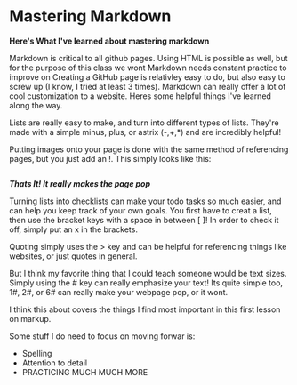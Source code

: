 
# Mastering Markdown 

**Here's What I've learned about mastering markdown**

Markdown is critical to all github pages. Using HTML is possible as well, but for the purpose of this class we wont
Markdown needs constant practice to improve on
Creating a GitHub page is relativley easy to do, but also easy to screw up (I know, I tried at least 3 times).
Markdown can really offer a lot of cool customization to a website. Heres some helpful things I've learned along the way.

Lists are really easy to make, and turn into different types of lists. They're made with a simple minus, plus, or astrix (-,+,*) and are incredibly helpful!

Putting images onto your page is done with the same method of referencing pages, but you just add an !. This simply looks like this:

![]()

***Thats It! It really makes the page pop*** 

Turning lists into checklists can make your todo tasks so much easier, and can help you keep track of your own goals. You first have to creat a list, then use the bracket keys with a space in between [ ]! In order to check it off, simply put an x in the brackets.

Quoting simply uses the > key and can be helpful for referencing things like websites, or just quotes in general.

But I think my favorite thing that I could teach someone would be text sizes. Simply using the # key can really emphasize your text! Its quite simple too, 1#, 2#, or 6# can really make your webpage pop, or it wont.

I think this about covers the things I find most important in this first lesson on markup.

Some stuff I do need to focus on moving forwar is:

 - Spelling
 - Attention to detail
 - PRACTICING MUCH MUCH MORE
